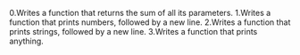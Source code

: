 0.Writes a function that returns the sum of all its parameters.
1.Writes a function that prints numbers, followed by a new line.
2.Writes a function that prints strings, followed by a new line.
3.Writes a function that prints anything.
